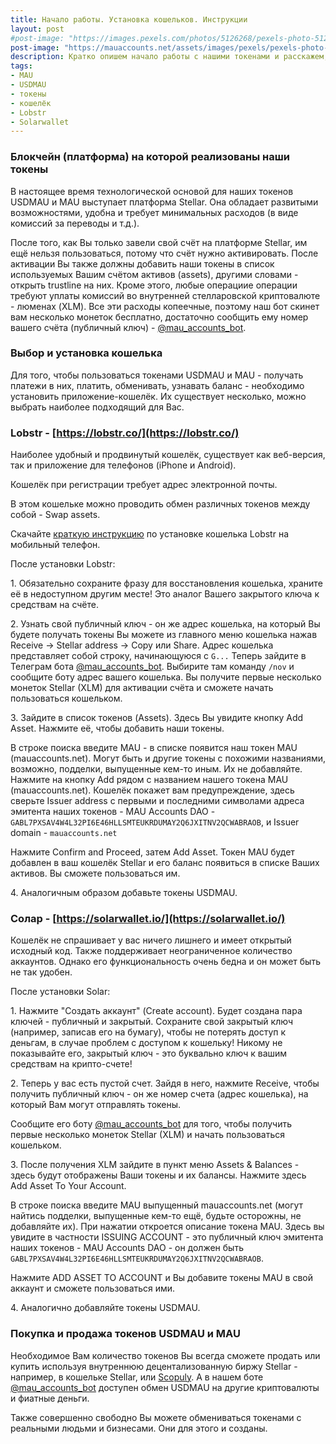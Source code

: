 ```yaml
---
title: Начало работы. Установка кошельков. Инструкции
layout: post
#post-image: "https://images.pexels.com/photos/5126268/pexels-photo-5126268.jpeg?auto=compress&cs=tinysrgb&h=650&w=940dpr=2"
post-image: "https://mauaccounts.net/assets/images/pexels/pexels-photo-5126268.jpeg"
description: Кратко опишем начало работы с нашими токенами и расскажем, как установить кошелёк
tags:
- MAU
- USDMAU
- токены
- кошелёк
- Lobstr
- Solarwallet
---
```


### Блокчейн (платформа) на которой реализованы наши токены

В настоящее время технологической основой для наших токенов USDMAU и MAU выступает платформа Stellar. Она обладает развитыми возможностями, удобна и требует минимальных расходов (в виде комиссий за переводы и т.д.).

После того, как Вы только завели свой счёт на платформе Stellar, им ещё нельзя пользоваться, потому что счёт нужно активировать. После активации Вы также должны добавить наши токены в список используемых Вашим счётом активов (assets), другими словами - открыть trustline на них. Кроме этого, любые операциие операции требуют уплаты комиссий во внутренней стелларовской криптовалюте - люменах (XLM). Все эти расходы копеечные, поэтому наш бот скинет вам несколько монеток бесплатно, достаточно сообщить ему номер вашего счёта (публичный ключ) - [@mau_accounts_bot](https://t.me/mau_accounts_bot).


### Выбор и установка кошелька

Для того, чтобы пользоваться токенами USDMAU и MAU - получать платежи в них, платить, обменивать, узнавать баланс - необходимо установить приложение-кошелёк. Их существует несколько, можно выбрать наиболее подходящий для Вас.

### Lobstr - [https://lobstr.co/](https://lobstr.co/)

Наиболее удобный и продвинутый кошелёк, существует как веб-версия, так и приложение для телефонов (iPhone и Android).

Кошелёк при регистрации требует адрес электронной почты.

В этом кошельке можно проводить обмен различных токенов между собой - Swap assets.

Скачайте [краткую инструкцию](https://mauaccounts.net/files/ru_lobstr_mobile_manual.pdf) по установке кошелька Lobstr на мобильный телефон.

После установки Lobstr:

1\. Обязательно сохраните фразу для восстановления кошелька, храните её в недоступном другим месте! Это аналог Вашего закрытого ключа к средствам на счёте.

2\. Узнать свой публичный ключ - он же адрес кошелька, на который Вы будете получать токены Вы можете из главного меню кошелька нажав Receive -> Stellar address -> Copy или Share. Адрес кошелька представляет собой строку, начинающуюся с `G...`
Теперь зайдите в Телеграм бота [@mau_accounts_bot](https://t.me/mau_accounts_bot). Выбирите там команду `/nov` и сообщите боту адрес вашего кошелька. Вы получите первые несколько монеток Stellar (XLM) для активации счёта и сможете начать пользоваться кошельком. 

3\. Зайдите в список токенов (Assets). Здесь Вы увидите кнопку Add Asset. Нажмите её, чтобы добавить наши токены.

В строке поиска введите MAU - в списке появится наш токен MAU (mauaccounts.net). Могут быть и другие токены с похожими названиями, возможно, подделки, выпущенные кем-то иным. Их не добавляйте. Нажмите на кнопку Add рядом с названием нашего токена MAU (mauaccounts.net). Кошелёк покажет вам предупреждение, здесь сверьте Issuer address с первыми и последними символами адреса эмитента наших токенов - MAU Accounts DAO -  `GABL7PXSAV4W4L32PI6E46HLLSMTEUKRDUMAY2Q6JXITNV2QCWABRAOB`, и Issuer domain - `mauaccounts.net`

Нажмите Confirm and Proceed, затем Add Asset. Токен MAU будет добавлен в ваш кошелёк Stellar и его баланс появиться в списке Ваших активов. Вы сможете пользоваться им.

4\. Аналогичным образом добавьте токены USDMAU.
 

### Солар - [https://solarwallet.io/](https://solarwallet.io/)

Кошелёк не спрашивает у вас ничего лишнего и имеет открытый исходный код. Также поддерживает неограниченное количество аккаунтов. Однако его функциональность очень бедна и он может быть не так удобен.

После установки Solar:

1\. Нажмите "Создать аккаунт" (Create account). Будет создана пара ключей - публичный и закрытый. Сохраните свой закрытый ключ (например, записав его на бумагу), чтобы не потерять доступ к деньгам, в случае проблем с доступом к кошельку! Никому не показывайте его, закрытый ключ - это буквально ключ к вашим средствам на крипто-счете!

2\. Теперь у вас есть пустой счет. Зайдя в него, нажмите Receive, чтобы получить публичный ключ - он же номер счета (адрес кошелька), на который Вам могут отправлять токены.

Сообщите его боту [@mau_accounts_bot](https://t.me/mau_accounts_bot) для того, чтобы получить первые несколько монеток Stellar (XLM) и начать пользоваться кошельком. 

3\. После получения XLM зайдите в пункт меню Assets & Balances - здесь будут отображены Ваши токены и их балансы. Нажмите здесь Add Asset To Your Account.

В строке поиска введите MAU выпущенный mauaccounts.net (могут найтись подделки, выпущенные кем-то ещё, будьте осторожны, не добавляйте их). При нажатии откроется описание токена MAU. Здесь вы увидите в частности ISSUING ACCOUNT - это публичный ключ эмитента наших токенов - MAU Accounts DAO - он должен быть `GABL7PXSAV4W4L32PI6E46HLLSMTEUKRDUMAY2Q6JXITNV2QCWABRAOB`. 

Нажмите ADD ASSET TO ACCOUNT и Вы добавите токены MAU в свой аккаунт и сможете пользоваться ими.

4\. Аналогично добавляйте токены USDMAU.



### Покупка и продажа токенов USDMAU и MAU

Необходимое Вам количество токенов Вы всегда сможете продать или купить используя внутреннюю децентализованную биржу Stellar - например, в кошельке Stellar, или [Scopuly](https://scopuly.com/trade/{{site.scopuly_ticker}}). А в нашем боте [@mau_accounts_bot](https://t.me/mau_accounts_bot) доступен обмен USDMAU на другие криптовалюты и фиатные деньги.

Также совершенно свободно Вы можете обмениваться токенами с реальными людьми и бизнесами. Они для этого и созданы.